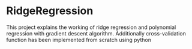 # RidgeRegression
This project explains the working of ridge regression and polynomial regression with gradient descent algorithm. Additionally cross-validation function has been implemented from scratch using python
